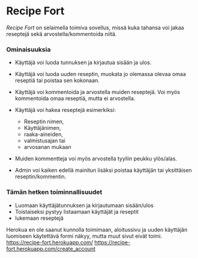 # Recipe Fort

*Recipe Fort* on selaimella toimiva sovellus, missä kuka tahansa voi jakaa reseptejä sekä arvostella/kommentoida niitä.

### Ominaisuuksia
- Käyttäjä voi luoda tunnuksen ja kirjautua sisään ja ulos.
- Käyttäjä voi luoda uuden reseptin, muokata jo olemassa olevaa omaa reseptiä tai poistaa sen kokonaan.
- Käyttäjä voi kommentoida ja arvostella muiden reseptejä. Voi myös kommentoida omaa reseptiä, mutta ei arvostella.
- Käyttäjä voi hakea reseptejä esimerkiksi:
  - Reseptin nimen,
  - Käyttäjänimen,
  - raaka-aineiden,
  - valmistusajan tai
  - arvosanan mukaan
- Muiden kommentteja voi myös arvostella tyyliin peukku ylös/alas.

- Admin voi kaiken edellä mainitun lisäksi poistaa käyttäjän tai yksittäisen reseptin/kommentin.

### Tämän hetken toiminnallisuudet
- Luomaan käyttäjätunnuksen ja kirjautumaan sisään/ulos
- Toistaiseksi pystyy listaamaan käyttäjät ja reseptit
- lukemaan reseptejä

Herokua en ole saanut kunnolla toimimaan, aloitussivu ja uuden käyttäjän luomiseen käytettävä formi näkyy, mutta muut sivut eivät toimi.
https://recipe-fort.herokuapp.com/
https://recipe-fort.herokuapp.com/create_account
